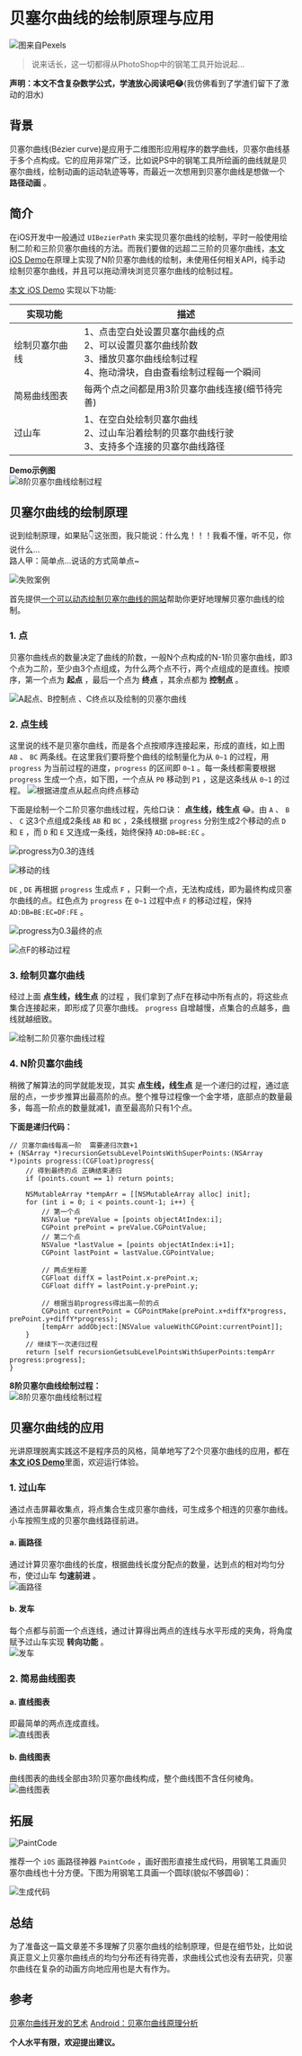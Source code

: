 # 贝塞尔曲线的绘制原理与应用

![图来自Pexels](Images/header.jpg)

>说来话长，这一切都得从PhotoShop中的钢笔工具开始说起...

**声明：本文不含复杂数学公式，学渣放心阅读吧😂**(我仿佛看到了学渣们留下了激动的泪水)

## 背景

贝塞尔曲线(Bézier curve)是应用于二维图形应用程序的数学曲线，贝塞尔曲线基于多个点构成。它的应用非常广泛，比如说PS中的钢笔工具所绘画的曲线就是贝塞尔曲线，绘制动画的运动轨迹等等，而最近一次想用到贝塞尔曲线是想做一个 **路径动画** 。

## 简介

在iOS开发中一般通过 ``UIBezierPath`` 来实现贝塞尔曲线的绘制，平时一般使用绘制二阶和三阶贝塞尔曲线的方法。而我们要做的远超二三阶的贝塞尔曲线，[本文 iOS Demo](https://github.com/xietao3/XTBezierPathBuilderDemo)在原理上实现了N阶贝塞尔曲线的绘制，未使用任何相关API，纯手动绘制贝塞尔曲线，并且可以拖动滑块浏览贝塞尔曲线的绘制过程。

[本文 iOS Demo](https://github.com/xietao3/XTBezierPathBuilderDemo) 实现以下功能:

实现功能|描述
-|-
绘制贝塞尔曲线|1、点击空白处设置贝塞尔曲线的点 </br>2、可以设置贝塞尔曲线阶数 </br>3、播放贝塞尔曲线绘制过程 </br> 4、拖动滑块，自由查看绘制过程每一个瞬间
简易曲线图表|每两个点之间都是用3阶贝塞尔曲线连接(细节待完善)
过山车|1、在空白处绘制贝塞尔曲线 </br>2、过山车沿着绘制的贝塞尔曲线行驶</br>3、支持多个连接的贝塞尔曲线路径

**Demo示例图**  
![8阶贝塞尔曲线绘制过程](Images/8th-order-bezier-curve-drawing-process.gif)

## 贝塞尔曲线的绘制原理

说到绘制原理，如果贴👇这张图，我只能说：什么鬼！！！我看不懂，听不见，你说什么...  
路人甲：简单点...说话的方式简单点~

![失败案例](Images/failure-case.jpeg)  

首先提供[一个可以动态绘制贝塞尔曲线的网站](http://myst729.github.io/bezier-curve/)帮助你更好地理解贝塞尔曲线的绘制。

### 1. 点

贝塞尔曲线点的数量决定了曲线的阶数，一般N个点构成的N-1阶贝塞尔曲线，即3个点为二阶，至少由3个点组成，为什么两个点不行，两个点组成的是直线。按顺序，第一个点为 **起点** ，最后一个点为 **终点** ，其余点都为 **控制点** 。

![A起点、B控制点 、C终点以及绘制的贝塞尔曲线](Images/A-start-B-control-C-end-bessel-curve-drawn.png)

### 2. 点生线

这里说的线不是贝塞尔曲线，而是各个点按顺序连接起来，形成的直线，如上图 ``AB`` 、 ``BC`` 两条线。在这里我们要将整个曲线的绘制量化为从 ``0~1`` 的过程，用 ``progress`` 为当前过程的进度，``progress`` 的区间即 ``0~1`` 。每一条线都需要根据 ``progress`` 生成一个点，如下图，一个点从 ``P0`` 移动到 ``P1`` ，这是这条线从 ``0~1`` 的过程。
![根据进度点从起点向终点移动](Images/move-from-start-to-end.gif)

下面是绘制一个二阶贝塞尔曲线过程，先给口诀： **点生线，线生点** 😂。由 ``A`` 、 ``B`` 、 ``C`` 这3个点组成2条线 ``AB`` 和 ``BC`` ，2条线根据 ``progress`` 分别生成2个移动的点 ``D`` 和 ``E`` ，而 ``D`` 和 ``E`` 又连成一条线，始终保持 ``AD:DB=BE:EC`` 。

![progress为0.3的连线](Images/connection-with-progress-0.3.png)

![移动的线](Images/moving-line.gif)

``DE`` , ``DE`` 再根据 ``progress`` 生成点 ``F`` ，只剩一个点，无法构成线，即为最终构成贝塞尔曲线的点。红色点为 ``progress`` 在 ``0~1`` 过程中点 ``F`` 的移动过程，保持 ``AD:DB=BE:EC=DF:FE`` 。

![progress为0.3最终的点](Images/end-with-progress-0.3.png)

![点F的移动过程](Images/moving-process-of-point-F.gif)

### 3. 绘制贝塞尔曲线

经过上面 **点生线，线生点** 的过程 ，我们拿到了点F在移动中所有点的，将这些点集合连接起来，即形成了贝塞尔曲线。 ``progress`` 自增越慢，点集合的点越多，曲线就越细致。

![绘制二阶贝塞尔曲线过程](Images/drawing-the-2nd-order-bezier-curve.gif)

### 4. N阶贝塞尔曲线

稍微了解算法的同学就能发现，其实 **点生线，线生点** 是一个递归的过程，通过底层的点，一步步推算出最高阶的点。整个推导过程像一个金字塔，底部点的数量最多，每高一阶点的数量就减1，直至最高阶只有1个点。

**下面是递归代码：**

```ObjC
// 贝塞尔曲线每高一阶  需要递归次数+1
+ (NSArray *)recursionGetsubLevelPointsWithSuperPoints:(NSArray *)points progress:(CGFloat)progress{
    // 得到最终的点 正确结束递归
    if (points.count == 1) return points;

    NSMutableArray *tempArr = [[NSMutableArray alloc] init];
    for (int i = 0; i < points.count-1; i++) {
        // 第一个点
        NSValue *preValue = [points objectAtIndex:i];
        CGPoint prePoint = preValue.CGPointValue;
        // 第二个点
        NSValue *lastValue = [points objectAtIndex:i+1];
        CGPoint lastPoint = lastValue.CGPointValue;

        // 两点坐标差
        CGFloat diffX = lastPoint.x-prePoint.x;
        CGFloat diffY = lastPoint.y-prePoint.y;

        // 根据当前progress得出高一阶的点
        CGPoint currentPoint = CGPointMake(prePoint.x+diffX*progress, prePoint.y+diffY*progress);
        [tempArr addObject:[NSValue valueWithCGPoint:currentPoint]];
    }
    // 继续下一次递归过程
    return [self recursionGetsubLevelPointsWithSuperPoints:tempArr progress:progress];
}
```

**8阶贝塞尔曲线绘制过程：**  
![8阶贝塞尔曲线绘制过程](Images/8th-order-bezier-curve-drawing-process.gif)

## 贝塞尔曲线的应用

光讲原理脱离实践这不是程序员的风格，简单地写了2个贝塞尔曲线的应用，都在[**本文 iOS Demo**](https://github.com/xietao3/XTBezierPathBuilderDemo)里面，欢迎运行体验。

### 1. 过山车

通过点击屏幕收集点，将点集合生成贝塞尔曲线，可生成多个相连的贝塞尔曲线。小车按照生成的贝塞尔曲线路径前进。

#### a. 画路径

通过计算贝塞尔曲线的长度，根据曲线长度分配点的数量，达到点的相对均匀分布，使过山车 **匀速前进** 。  
![画路径](Images/draw-path.gif)

#### b. 发车

每个点都与前面一个点连线，通过计算得出两点的连线与水平形成的夹角，将角度赋予过山车实现 **转向功能** 。  
![发车](Images/start-car.gif)

### 2. 简易曲线图表

#### a. 直线图表

即最简单的两点连成直线。  
![直线图表](Images/straight-line-chart.gif)

#### b. 曲线图表

曲线图表的曲线全部由3阶贝塞尔曲线构成，整个曲线图不含任何棱角。  
![曲线图表](Images/curve-chart.gif)

## 拓展

![PaintCode](Images/paintcode.png)

推荐一个 ``iOS`` 画路径神器 ``PaintCode`` ，画好图形直接生成代码，用钢笔工具画贝塞尔曲线也十分方便。下图为用钢笔工具画一个圆球(貌似不够圆😆)：

![生成代码](Images/generate-code.png)

## 总结

为了准备这一篇文章差不多理解了贝塞尔曲线的绘制原理，但是在细节处，比如说真正意义上贝塞尔曲线点的均匀分布还有待完善，求曲线公式也没有去研究，贝塞尔曲线在复杂的动画方向地应用也是大有作为。

## 参考

[贝塞尔曲线开发的艺术](http://www.jianshu.com/p/55c721887568)
[Android：贝塞尔曲线原理分析](http://www.jianshu.com/p/1af5c3655fa3)

**个人水平有限，欢迎提出建议。**
